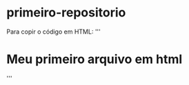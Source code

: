 # primeiro-repositorio

Para copir o código em HTML:
'''
<html>
  <h1>Meu primeiro arquivo em html</h1>
 </html>  
'''  
